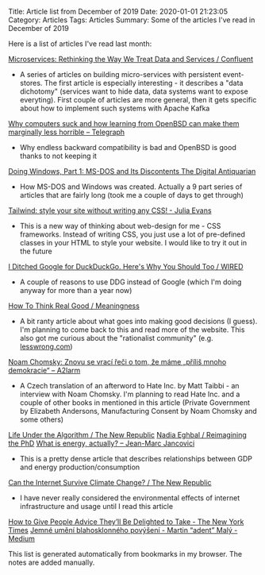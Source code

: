 Title: Article list from December of 2019
Date: 2020-01-01 21:23:05
Category: Articles
Tags: Articles
Summary: Some of the articles I've read in December of 2019

Here is a list of articles I've read last month:

[Microservices: Rethinking the Way We Treat Data and Services / Confluent](https://www.confluent.io/blog/data-dichotomy-rethinking-the-way-we-treat-data-and-services/)

* A series of articles on building micro-services with persistent
   event-stores. The first article is especially interesting - it describes
   a "data dichotomy" (services want to hide data, data systems want to
   expose everyting). First couple of articles are more general, then it
   gets specific about how to implement such systems with Apache Kafka

[Why computers suck and how learning from OpenBSD can make them marginally less horrible – Telegraph](https://telegra.ph/Why-OpenBSD-is-marginally-less-horrible-12-05)

* Why endless backward compatibility is bad and OpenBSD is good thanks to
   not keeping it

[Doing Windows, Part 1: MS-DOS and Its Discontents The Digital Antiquarian](https://www.filfre.net/2018/06/doing-windows-part-1-ms-dos-and-its-discontents/)

* How MS-DOS and Windows was created. Actually a 9 part series of articles
   that are fairly long (took me a couple of days to get through)

[Tailwind: style your site without writing any CSS! - Julia Evans](https://jvns.ca/blog/2018/11/01/tailwind--write-css-without-the-css/)

* This is a new way of thinking about web-design for me - CSS frameworks. Instead of writing CSS,
   you just use a lot of pre-defined classes in your HTML to style your
   website. I would like to try it out in the future

[I Ditched Google for DuckDuckGo. Here's Why You Should Too / WIRED](https://www.wired.com/story/i-ditched-google-for-duckduckgo-heres-why-you-should-too/)

* A couple of reasons to use DDG instead of Google (which I'm doing anyway for more than a year now)

[How To Think Real Good / Meaningness](https://meaningness.com/metablog/how-to-think)

* A bit ranty article about what goes into making good decisions (I guess).
   I'm planning to come back to this and read more of the website. This also
   got me curious about the "rationalist community" (e.g. [lesswrong.com](https://www.lesswrong.com/))

[Noam Chomsky: Znovu se vrací řeči o tom, že máme „příliš mnoho demokracie“ – A2larm](https://a2larm.cz/2019/11/noam-chomsky-znovu-se-vraci-reci-o-tom-ze-mame-prilis-mnoho-demokracie/)

* A Czech translation of an afterword to Hate Inc. by Matt Taibbi - an
   interview with Noam Chomsky. I'm planning to read Hate Inc. and a couple
   of other books in mentioned in this article (Private Government by
   Elizabeth Andersons, Manufacturing Consent by Noam Chomsky and some
   others)

[Life Under the Algorithm / The New Republic](https://newrepublic.com/article/155666/life-algorithm)
[Nadia Eghbal / Reimagining the PhD](https://nadiaeghbal.com/phd)
[What is energy, actually? – Jean-Marc Jancovici](https://jancovici.com/en/energy-transition/energy-and-us/what-is-energy-actually/)

* This is a pretty dense article that describes relationships between GDP
   and energy production/consumption

[Can the Internet Survive Climate Change? / The New Republic](https://newrepublic.com/article/155993/can-internet-survive-climate-change)

* I have never really considered the environmental effects of internet
   infrastructure and usage until I read this article

[How to Give People Advice They’ll Be Delighted to Take - The New York Times](https://www.nytimes.com/2019/10/21/smarter-living/how-to-give-better-advice.html)
[Jemné umění blahosklonného povýšení - Martin “adent” Malý - Medium](https://medium.com/@adent/jemne-umeni-blahosklonneho-povyseni-6ba4b01e919e)


This list is generated automatically from bookmarks in my browser. The notes are added manually.
